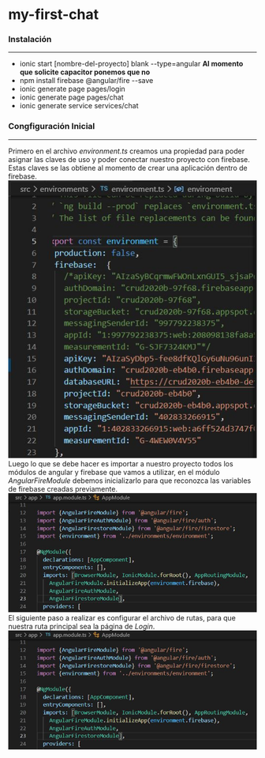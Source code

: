 # my-first-chat
### Instalación
***
* ionic start [nombre-del-proyecto] blank --type=angular
**Al momento que solicite capacitor ponemos que no**
* npm install firebase @angular/fire --save
* ionic generate page pages/login
* ionic generate page pages/chat
* ionic generate service services/chat
### Congfiguración Inicial
***
Primero en el archivo *environment.ts* creamos una propiedad para poder asignar las claves de uso y poder conectar nuestro proyecto con firebase. Estas claves se las obtiene al momento de crear una aplicación dentro de firebase.
![Image text](https://raw.githubusercontent.com/EstebanRios99/my-first-chat/master/capturas/1.JPG)  
Luego lo que se debe hacer es importar a nuestro proyecto todos los módulos de angular y firebase que vamos a utilizar, en el módulo *AngularFireModule* debemos inicializarlo para que reconozca las variables de firebase creadas previamente.
![Image text](https://raw.githubusercontent.com/EstebanRios99/my-first-chat/master/capturas/2.JPG)
El siguiente paso a realizar es configurar el archivo de rutas, para que nuestra ruta principal sea la página de *Login*.
![Image text](https://raw.githubusercontent.com/EstebanRios99/my-first-chat/master/capturas/2.JPG)

